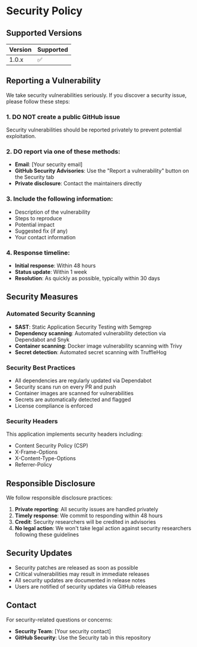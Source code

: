 # Security Policy

## Supported Versions

| Version | Supported          |
| ------- | ------------------ |
| 1.0.x   | :white_check_mark: |

## Reporting a Vulnerability

We take security vulnerabilities seriously. If you discover a security issue, please follow these steps:

### 1. **DO NOT** create a public GitHub issue
Security vulnerabilities should be reported privately to prevent potential exploitation.

### 2. **DO** report via one of these methods:
- **Email**: [Your security email]
- **GitHub Security Advisories**: Use the "Report a vulnerability" button on the Security tab
- **Private disclosure**: Contact the maintainers directly

### 3. **Include the following information**:
- Description of the vulnerability
- Steps to reproduce
- Potential impact
- Suggested fix (if any)
- Your contact information

### 4. **Response timeline**:
- **Initial response**: Within 48 hours
- **Status update**: Within 1 week
- **Resolution**: As quickly as possible, typically within 30 days

## Security Measures

### Automated Security Scanning
- **SAST**: Static Application Security Testing with Semgrep
- **Dependency scanning**: Automated vulnerability detection via Dependabot and Snyk
- **Container scanning**: Docker image vulnerability scanning with Trivy
- **Secret detection**: Automated secret scanning with TruffleHog

### Security Best Practices
- All dependencies are regularly updated via Dependabot
- Security scans run on every PR and push
- Container images are scanned for vulnerabilities
- Secrets are automatically detected and flagged
- License compliance is enforced

### Security Headers
This application implements security headers including:
- Content Security Policy (CSP)
- X-Frame-Options
- X-Content-Type-Options
- Referrer-Policy

## Responsible Disclosure
We follow responsible disclosure practices:
1. **Private reporting**: All security issues are handled privately
2. **Timely response**: We commit to responding within 48 hours
3. **Credit**: Security researchers will be credited in advisories
4. **No legal action**: We won't take legal action against security researchers following these guidelines

## Security Updates
- Security patches are released as soon as possible
- Critical vulnerabilities may result in immediate releases
- All security updates are documented in release notes
- Users are notified of security updates via GitHub releases

## Contact
For security-related questions or concerns:
- **Security Team**: [Your security contact]
- **GitHub Security**: Use the Security tab in this repository 